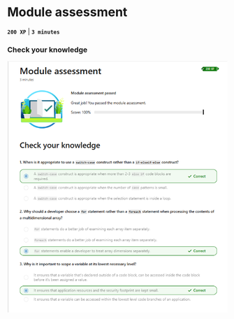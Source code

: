 # Module assessment

**`200 XP`** | **`3 minutes`**

### Check your knowledge


![alt text](image-2.png)

